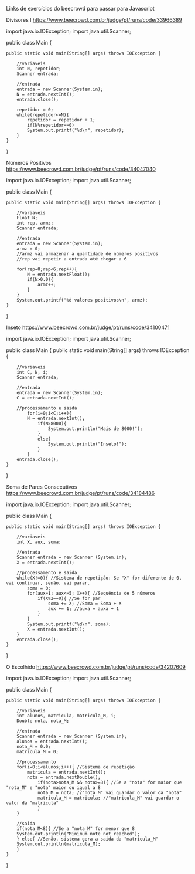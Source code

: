 Links de exercícios do beecrowd para passar para Javascript

Divisores I
https://www.beecrowd.com.br/judge/pt/runs/code/33966389

import java.io.IOException;
import java.util.Scanner; 
 
public class Main {
 
    public static void main(String[] args) throws IOException {
 
        //variaveis
        int N, repetidor;
        Scanner entrada;
        
        //entrada
        entrada = new Scanner(System.in);
        N = entrada.nextInt();
        entrada.close();

        repetidor = 0;
        while(repetidor<=N){
            repetidor = repetidor + 1;
            if(N%repetidor==0)
            System.out.printf("%d\n", repetidor);
        }
    }
}

Números Positivos
https://www.beecrowd.com.br/judge/pt/runs/code/34047040

import java.io.IOException;
import java.util.Scanner;

public class Main {
 
    public static void main(String[] args) throws IOException {
 
        //variaveis
        Float N;
        int rep, armz;
        Scanner entrada;
        
        //entrada
        entrada = new Scanner(System.in);
        armz = 0;
        //armz vai armazenar a quantidade de números positivos
        //rep vai repetir a entrada até chegar a 6

        for(rep=0;rep<6;rep++){
            N = entrada.nextFloat();
            if(N>0.0){
                armz++;
            }
        }
        System.out.printf("%d valores positivos\n", armz);
    }
}

Inseto
https://www.beecrowd.com.br/judge/pt/runs/code/34100471

import java.io.IOException;
import java.util.Scanner;

public class Main {
    public static void main(String[] args) throws IOException {
 
        //variaveis
        int C, N, i;
        Scanner entrada;
    
        //entrada
        entrada = new Scanner(System.in);
        C = entrada.nextInt();
        
        //processamento e saida
            for(i=0;i<C;i++){
            N = entrada.nextInt();
                if(N>8000){
                    System.out.println("Mais de 8000!");
                }
                else{
                    System.out.println("Inseto!");
                }
            }
        entrada.close();
    }
}

Soma de Pares Consecutivos
https://www.beecrowd.com.br/judge/pt/runs/code/34184486

import java.io.IOException;
import java.util.Scanner;

public class Main {
 
    public static void main(String[] args) throws IOException {
 
        //variaveis
        int X, aux, soma;
        
        //entrada
        Scanner entrada = new Scanner (System.in);
        X = entrada.nextInt();

        //processamento e saida
        while(X!=0){ //Sistema de repetição: Se "X" for diferente de 0, vai continuar, senão, vai parar.
            soma = 0; 
            for(aux=1; aux<=5; X++){ //Sequência de 5 números 
                if(X%2==0){ //Se for par
                    soma += X; //Soma = Soma + X
                    aux += 1; //auxa = auxa + 1
                }
            }
            System.out.printf("%d\n", soma);
            X = entrada.nextInt();
        }
        entrada.close();
    }
}

O Escolhido
https://www.beecrowd.com.br/judge/pt/runs/code/34207609

import java.io.IOException;
import java.util.Scanner;

public class Main {
 
    public static void main(String[] args) throws IOException {
 
        //variaveis
        int alunos, matricula, matricula_M, i;
        Double nota, nota_M;
        
        //entrada
        Scanner entrada = new Scanner (System.in);
        alunos = entrada.nextInt();
        nota_M = 0.0;
        matricula_M = 0;
        
        //processamento
        for(i=0;i<alunos;i++){ //Sistema de repetição
            matricula = entrada.nextInt();
            nota = entrada.nextDouble();
                if(nota>nota_M && nota>=8){ //Se a "nota" for maior que "nota_M" e "nota" maior ou igual a 8
                nota_M = nota; //"nota_M" vai guardar o valor da "nota"
                matricula_M = matricula; //"matricula_M" vai guardar o valor da "matricula"
                }
        }

        //saida
        if(nota_M<8){ //Se a "nota_M" for menor que 8
        System.out.println("Minimum note not reached");
        } else{ //Senão, sistema gera a saida da "matricula_M"
        System.out.println(matricula_M);
        }
    }
}